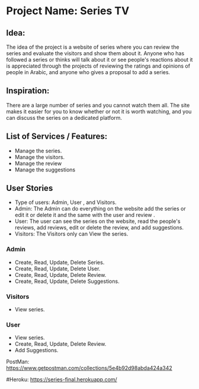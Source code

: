 # Project Name: Series TV

## Idea:
The idea of the project is a website of series where you can review the series and evaluate the visitors and show them about it. Anyone who has followed a series or thinks will talk about it or see people's reactions about it is appreciated through the projects of reviewing the ratings and opinions of people in Arabic, and anyone who gives a proposal to add a series.

## Inspiration:
There are a large number of series and you cannot watch them all. The site makes it easier for you to know whether or not it is worth watching, and you can discuss the series on a dedicated platform.


## List of Services / Features:

- Manage the series.
- Manage the visitors.
- Manage the review
- Manage the suggestions


## User Stories
- Type of users: Admin, User , and Visitors.
- Admin: The Admin can do everything on the website add the series or edit it or delete it and the same with the user and review .
- User: The user can see the series on the website, read the people's reviews, add reviews, edit or delete the review, and add suggestions.
-  Visitors: The Visitors only can View the series.
### Admin

- Create, Read, Update, Delete Series.
- Create, Read, Update, Delete User.
- Create, Read, Update, Delete Review.
- Create, Read, Update, Delete Suggestions.


### Visitors

- View series.

### User

- View series.
- Create, Read, Update, Delete Review.
- Add Suggestions.


PostMan:
https://www.getpostman.com/collections/5e4b92d98abda424a342

#Heroku:
https://series-final.herokuapp.com/

